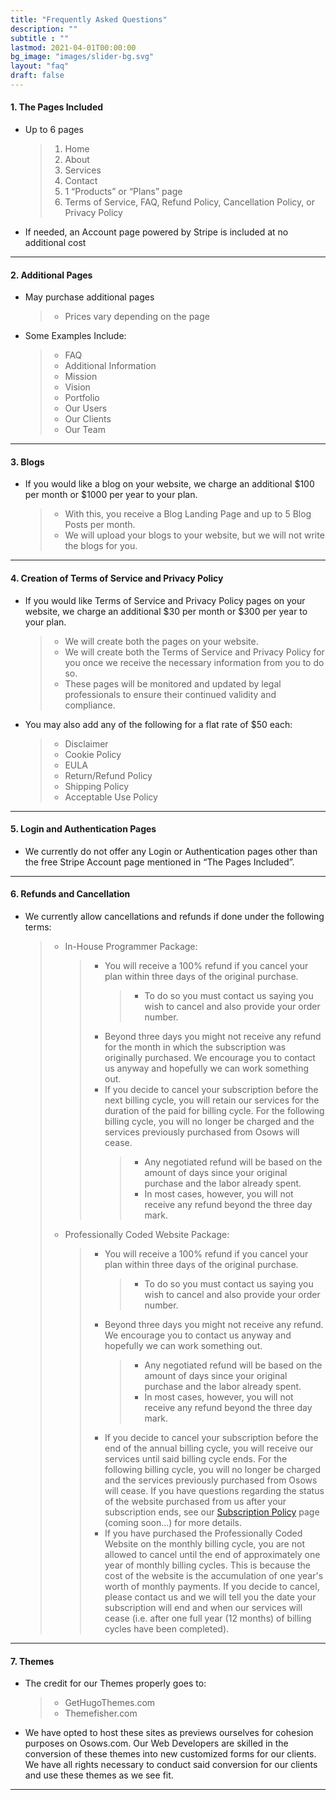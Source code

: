 ```yaml
---
title: "Frequently Asked Questions"
description: ""
subtitle : ""
lastmod: 2021-04-01T00:00:00
bg_image: "images/slider-bg.svg"
layout: "faq"
draft: false
---
```


#### 1. The Pages Included
* Up to 6 pages
  > 1. Home
  > 2. About
  > 3. Services
  > 4. Contact
  > 5. 1 “Products” or “Plans” page
  > 6. Terms of Service, FAQ, Refund Policy, Cancellation Policy, or Privacy Policy
* If needed, an Account page powered by Stripe is included at no additional cost

---

#### 2. Additional Pages
* May purchase additional pages
  > * Prices vary depending on the page
* Some Examples Include:
  > * FAQ
  > * Additional Information
  > * Mission
  > * Vision
  > * Portfolio
  > * Our Users
  > * Our Clients
  > * Our Team

---

#### 3. Blogs
* If you would like a blog on your website, we charge an additional $100 per month or $1000 per year to your plan.
  > * With this, you receive a Blog Landing Page and up to 5 Blog Posts per month.
  > * We will upload your blogs to your website, but we will not write the blogs for you.

---

#### 4. Creation of Terms of Service and Privacy Policy
* If you would like Terms of Service and Privacy Policy pages on your website, we charge an additional $30 per month or $300 per year to your plan.
  > * We will create both the pages on your website.
  > * We will create both the Terms of Service and Privacy Policy for you once we receive the necessary information from you to do so.
  > * These pages will be monitored and updated by legal professionals to ensure their continued validity and compliance.
* You may also add any of the following for a flat rate of $50 each:
  > * Disclaimer
  > * Cookie Policy
  > * EULA
  > * Return/Refund Policy
  > * Shipping Policy
  > * Acceptable Use Policy

---

#### 5. Login and Authentication Pages
* We currently do not offer any Login or Authentication pages other than the free Stripe Account page mentioned in “The Pages Included”.

---

#### 6. Refunds and Cancellation
* We currently allow cancellations and refunds if done under the following terms:
  > * In-House Programmer Package:
  >   > * You will receive a 100% refund if you cancel your plan within three days of the original purchase.
  >   >   > * To do so you must contact us saying you wish to cancel and also provide your order number.
  >   > * Beyond three days you might not receive any refund for the month in which the subscription was originally purchased. We encourage you to contact us anyway and hopefully we can work something out.
  >   > * If you decide to cancel your subscription before the next billing cycle, you will retain our services for the duration of the paid for billing cycle. For the following billing cycle, you will no longer be charged and the services previously purchased from Osows will cease.
  >   >   > * Any negotiated refund will be based on the amount of days since your original purchase and the labor already spent.
  >   >   > * In most cases, however, you will not receive any refund beyond the three day mark.
  > * Professionally Coded Website Package:
  >   > * You will receive a 100% refund if you cancel your plan within three days of the original purchase.
  >   >   > * To do so you must contact us saying you wish to cancel and also provide your order number.
  >   > * Beyond three days you might not receive any refund. We encourage you to contact us anyway and hopefully we can work something out.
  >   >   > * Any negotiated refund will be based on the amount of days since your original purchase and the labor already spent.
  >   >   > * In most cases, however, you will not receive any refund beyond the three day mark.
  >   > * If you decide to cancel your subscription before the end of the annual billing cycle, you will receive our services until said billing cycle ends. For the following billing cycle, you will no longer be charged and the services previously purchased from Osows will cease. If you have questions regarding the status of the website purchased from us after your subscription ends, see our [Subscription Policy](../) page (coming soon...) for more details.
  >   > * If you have purchased the Professionally Coded Website on the monthly billing cycle, you are not allowed to cancel until the end of approximately one year of monthly billing cycles. This is because the cost of the website is the accumulation of one year's worth of monthly payments. If you decide to cancel, please contact us and we will tell you the date your subscription will end and when our services will cease (i.e. after one full year (12 months) of billing cycles have been completed).

---

#### 7. Themes
* The credit for our Themes properly goes to:
  > * GetHugoThemes.com
  > * Themefisher.com
* We have opted to host these sites as previews ourselves for cohesion purposes on Osows.com. Our Web Developers are skilled in the conversion of these themes into new customized forms for our clients. We have all rights necessary to conduct said conversion for our clients and use these themes as we see fit.

---
